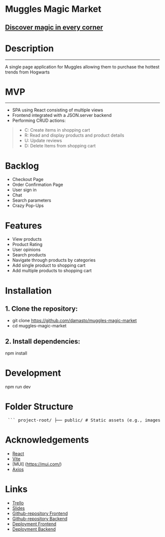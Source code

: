 # Muggles Magic Market
[Discover magic in every corner](https://github.com/damasto/muggles-magic-market)
---

# Description
---
A single page application for Muggles allowing them to purchase the hottest trends from Hogwarts

# MVP
---
- SPA using React consisting of multiple views
- Frontend integrated with a JSON.server backend 
- Performing CRUD actions:
>- C: Create items in shopping cart
>- R: Read and display products and product details
>- U: Update reviews
>- D: Delete Items from shopping cart



# Backlog
- Checkout Page
- Order Confirmation Page
- User sign in 
- Chat
- Search parameters
- Crazy Pop-Ups



# Features
- View products
- Product Rating
- User opinions
- Search products
- Navigate through products by categories
- Add single product to shopping cart
- Add multiple products to shopping cart

# Installation

## 1. Clone the repository:
- git clone https://github.com/damasto/muggles-magic-market
- cd muggles-magic-market

## 2. Install dependencies:
npm install

# Development
npm run dev


# Folder Structure
<pre> ``` project-root/ ├── public/ # Static assets (e.g., images, icons, manifest) │ └── images/ # Image files accessible via URL ├── src/ # Source code │ ├── api/ # API utility functions and service calls │ ├── components/ # Reusable UI components │ ├── context/ # React context providers for global state │ ├── pages/ # Route-level components or views │ ├── App.jsx # Root application component │ └── main.jsx # Entry point for React (e.g., ReactDOM.render) ├── .gitignore ├── package.json └── README.md ``` </pre>


# Acknowledgements
- [React](https://react.dev/)
- [Vite](https://vite.dev/)
- [MUI] (https://mui.com/)
- [Axios](https://axios-http.com/)


# Links

- [Trello](https://trello.com/b/8tdMbXSx/muggles-magic-market)
- [Slides](https://www.canva.com/design/DAGniqYXhS0/xbcJN-zhkp30Mwd_-Xz3dA/view?utm_content=DAGniqYXhS0&utm_campaign=designshare&utm_medium=link2&utm_source=uniquelinks&utlId=h6eecd22586)
- [Github-repository Frontend](https://github.com/damasto/muggles-magic-market)
- [Github-repository Backend](https://github.com/angeleVG/magic-shop-backend)
- [Deployment Frontend](https://muggles-magic-market.netlify.app)
- [Deployment Backend](https://muggles-magic-market.netlify.app)